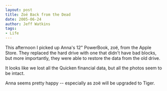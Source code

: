 ```yaml
---
layout: post
title: Zoë Back from the Dead
date: 2005-06-24
author: Jeff Watkins
tags:
- Life
---
```


This afternoon I picked up Anna's 12" PowerBook, zo&euml;, from the Apple Store. They replaced the hard drive with one that didn't have bad blocks, but more importantly, they were able to restore the data from the old drive.

It looks like we lost all the Quicken financial data, but all the photos seem to be intact.

Anna seems pretty happy -- especially as zo&euml; will be upgraded to Tiger.